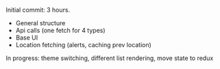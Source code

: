 Initial commit:
3 hours.
- General structure
- Api calls (one fetch for 4 types)
- Base UI
- Location fetching (alerts, caching prev location)

In progress: theme switching, different list rendering, move state to redux

